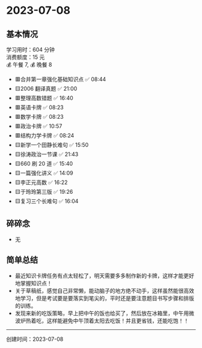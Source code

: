 # 2023-07-08

## 基本情况

学习用时：604 分钟  
消费额度：15 元  
💰 午餐 7, 💰 晚餐 8

-   🟥合并第一章强化基础知识点 ✅ 08:44
-   🟨2006 翻译真题 ✅ 21:00
-   🟥整理高数错题 ✅ 16:40
-   🟥英语卡牌 ✅ 08:23
-   🟥数学卡牌 ✅ 08:23
-   🟥政治卡牌 ✅ 10:57
-   🟥结构力学卡牌 ✅ 08:24
-   🟨新学一个田静长难句 ✅ 15:50
-   🟨徐涛政治一节课 ✅ 21:43
-   🟨660 刷 20 道 ✅ 15:40
-   🟨一篇强化讲义 ✅ 14:09
-   🟨李正元高数 ✅ 16:22
-   🟨于玲玲第三版 ✅ 19:26
-   🟨复习三个长难句 ✅ 16:04

## 碎碎念

- 无

## 简单总结

- 最近知识卡牌任务有点太轻松了，明天需要多多制作新的卡牌，这样才能更好地掌握知识点！
- 关于草稿纸，感觉自己非常懒，能动脑子的地方绝不动手，这样虽然能很高效地学习，但是考试要是要落实到笔尖的，平时还是要注意题目书写步骤和排版的训练。
- 发现来新的吃饭策略，早上把中午的饭也给买了，然后放在冰箱里，中午用微波炉热着吃，这样能避免中午顶着太阳去吃饭！并且更省钱，还能吃饱！！

---

创建时间：2023-07-08